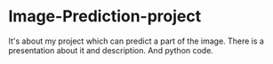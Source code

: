 # Image-Prediction-project
It's about my project which can predict a part of the image.
There is a presentation about it and description.
And python code.
